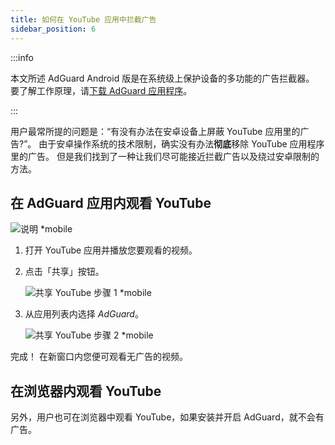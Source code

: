 ```yaml
---
title: 如何在 YouTube 应用中拦截广告
sidebar_position: 6
---
```


:::info

本文所述 AdGuard Android 版是在系统级上保护设备的多功能的广告拦截器。 要了解工作原理，请[下载 AdGuard 应用程序](https://agrd.io/download-kb-adblock)。

:::

用户最常所提的问题是：“有没有办法在安卓设备上屏蔽 YouTube 应用里的广告?”。 由于安卓操作系统的技术限制，确实没有办法**彻底**移除 YouTube 应用程序里的广告。 但是我们找到了一种让我们尽可能接近拦截广告以及绕过安卓限制的方法。

## 在 AdGuard 应用内观看 YouTube

![说明 *mobile](https://cdn.adtidy.org/public/Adguard/Blog/Android/3-6/share.gif)

1. 打开 YouTube 应用并播放您要观看的视频。

1. 点击「共享」按钮。

    ![共享 YouTube 步骤 1 *mobile](https://cdn.adtidy.org/content/kb/ad_blocker/android/youtube/android-youtube-share-step1.png)

1. 从应用列表内选择 *AdGuard*。

    ![共享 YouTube 步骤 2 *mobile](https://cdn.adtidy.org/content/kb/ad_blocker/android/youtube/android-youtube-share-step2.png)

完成！ 在新窗口内您便可观看无广告的视频。

## 在浏览器内观看 YouTube

另外，用户也可在浏览器中观看 YouTube，如果安装并开启 AdGuard，就不会有广告。
